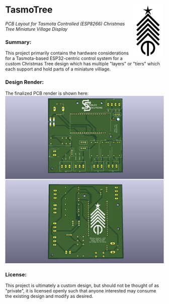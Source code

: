 # TasmoTree <img src="https://raw.githubusercontent.com/engineerjoe440/TasmoTree/main/Logo/TasmoTree.svg" width="100" alt="logo" align="right">
*PCB Layout for Tasmota Controlled (ESP8266) Christmas Tree Miniature Village Display*

### Summary:
This project primarily contains the hardware considerations for a Tasmota-based ESP32-centric control system for a
custom Christmas Tree design which has multiple "layers" or "tiers" which each support and hold parts of a miniature
villiage.

### Design Render:
The finalized PCB render is shown here:
![front](https://github.com/engineerjoe440/TasmoTree/raw/main/TasmoTree/TasmoTree.png)
![front](https://github.com/engineerjoe440/TasmoTree/raw/main/TasmoTree/TasmoTree_back.png)

### License:
This project is ultimately a custom design, but should not be thought of as "private", it is licensed openly such that
anyone interested may consume the existing design and modify as desired.
